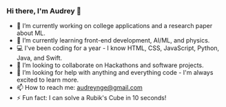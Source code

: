 ### Hi there, I'm Audrey 👋

- 🔭 I’m currently working on college applications and a research paper about ML.
- 🌱 I’m currently learning front-end development, AI/ML, and physics.
- 💻 I've been coding for a year - I know HTML, CSS, JavaScript, Python, Java, and Swift.
- 👯 I’m looking to collaborate on Hackathons and software projects.
- 🤔 I’m looking for help with anything and everything code - I'm always excited to learn more.
- 📫 How to reach me: audreynge@gmail.com
- ⚡ Fun fact: I can solve a Rubik's Cube in 10 seconds!

